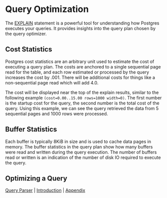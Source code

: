 # Query Optimization

The [EXPLAIN](https://www.postgresql.org/docs/current/sql-explain.html) statement is a powerful tool for understanding how Postgres executes your queries. It provides insights into the query plan chosen by the query optimizer.

## Cost Statistics

Postgres cost statistics are an arbitrary unit used to estimate the cost of executing a query plan. The costs are anchored to a single sequential page read for the table, and each row estimated or processed by the query increases the cost by .001. There will be additional costs for things like a non-sequential page read which will add 4.0.

The cost will be displayed near the top of the explain results, similar to the following example `(cost=0.00..15.00 rows=1000 width=0)`. The first number is the startup cost for the query, the second number is the total cost of the query. Using this example, we can see the query retrieved the data from 5 sequential pages and 1000 rows were processed.

## Buffer Statistics

Each buffer is typically 8KiB in size and is used to cache data pages in memory. The buffer statistics in the query plan show how many buffers were read and written during the query execution. The number of buffers read or written is an indication of the number of disk IO required to execute the query.

## Optimizing a Query

[Query Parser](4_query_parser.md) | [Introduction](../README.md) | [Appendix](6_appendix.md)
